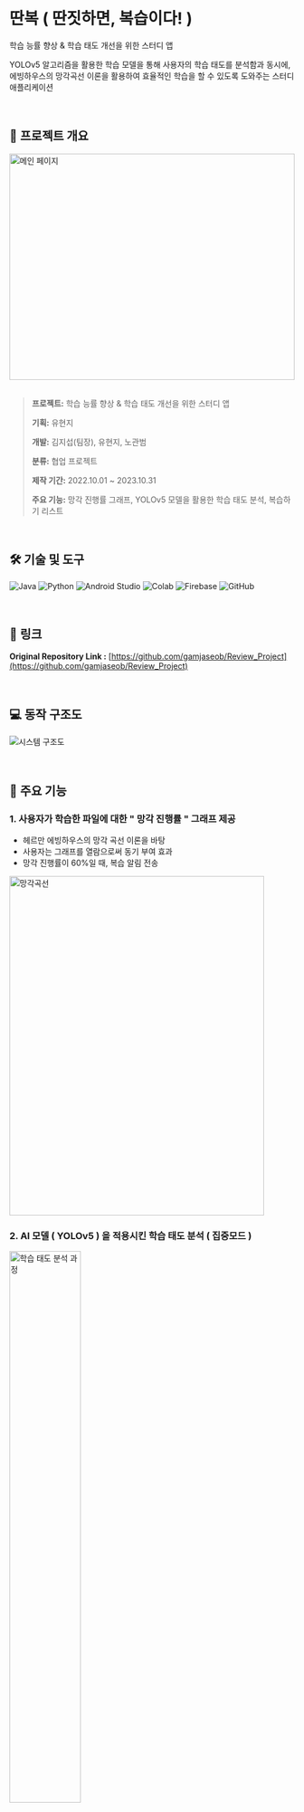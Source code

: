 # 딴복 ( 딴짓하면, 복습이다! )
학습 능률 향상 & 학습 태도 개선을 위한 스터디 앱

YOLOv5 알고리즘을 활용한 학습 모델을 통해 사용자의 학습 태도를 분석함과 동시에, 
에빙하우스의 망각곡선 이론을 활용하여 효율적인 학습을 할 수 있도록 도와주는 스터디 애플리케이션

<br />

## **📝 프로젝트 개요**

<img width="100%" height="400" alt="메인 페이지" src="https://github.com/YouHyunji/Application-to-Improve-Learning-Attitudes/assets/54940615/cfa46037-ffc3-4c88-b762-fac90085a461" />


<br>
<br>

> **프로젝트:** 학습 능률 향상 & 학습 태도 개선을 위한 스터디 앱
>
> **기획:** 유현지
>
> **개발:** 김지섭(팀장), 유현지, 노관범
> 
> **분류:** 협업 프로젝트
>
> **제작 기간:** 2022.10.01 ~ 2023.10.31
>
> **주요 기능:** 망각 진행률 그래프, YOLOv5 모델을 활용한 학습 태도 분석, 복습하기 리스트
>


<br />

## 🛠 기술 및 도구
![Java](https://img.shields.io/badge/JAVA-007396?style=flat-square&logo=java&logoColor=white) 
![Python](https://img.shields.io/badge/Python-3776AB?&style=flat-square&logo=Python&logoColor=white)
![Android Studio](https://img.shields.io/badge/Android%20Studio-3DDC84?style=flat-square&logo=Android&logoColor=white) 
![Colab](https://img.shields.io/badge/Google%20Colab-F9AB00.svg?&style=flat-square&logo=googlecolab&logoColor=white)
![Firebase](https://img.shields.io/badge/Firebase-%23039BE5.svg?style=flat-square&logo=firebase)
![GitHub](https://img.shields.io/badge/Github-%23121011.svg?style=flat-square&logo=github&logoColor=white)

<br>

## 🔗 링크

**Original Repository Link :** [https://github.com/gamjaseob/Review_Project](https://github.com/gamjaseob/Review_Project)

<br />

## 💻 동작 구조도
![시스템 구조도](https://github.com/gamjaseob/Review_Project/assets/54940615/f82a930d-779f-425f-ab45-3e0d4ca05838)

<br>

## 🎯 주요 기능

### 1. 사용자가 학습한 파일에 대한 " 망각 진행률 " 그래프 제공
- 헤르만 에빙하우스의 망각 곡선 이론을 바탕
- 사용자는 그래프를 열람으로써 동기 부여 효과
- 망각 진행률이 60%일 때, 복습 알림 전송

<img width="450" height="600" alt="망각곡선" src="https://github.com/YouHyunji/Application-to-Improve-Learning-Attitudes/assets/54940615/78b3cbb0-f0ec-418a-9db4-79308c49de26.gif" />

<br>
  
### 2. AI 모델 ( YOLOv5 ) 을 적용시킨 학습 태도 분석 ( 집중모드 )

<img width="50%" alt="학습 태도 분석 과정" src="https://github.com/YouHyunji/Review_Project/assets/54940615/4e08069d-4eea-4101-b2f7-65612c34ba2f" />

- 사용자가 자리 이탈 하는 경우와 졸고 있는 경우를 감지
- 집중모드로 학습 후 학습 태도 분석 결과 열람 가능
- 학습 태도 개선 효과

  
### 3. "복습하기 " 리스트
- 사용자가 학습한 파일 중에서, 시스템이 복습이 필요하다고 판단한 파일을 '복습하기' 리스트에 자동으로 업로드
- '복습하기' 리스트에서는 '집중모드'가 자동 실행
- 시스템이 복습이 잘 되었다고 판단했을 경우에는 복습하기 리스트에서 자동으로 삭제
- 복습 횟수 증가 & 학습 태도를 개선 효과

<br>

## ⏰ 커밋 히스토리

[나의 커밋 히스토리](https://github.com/gamjaseob/Review_Project/commits?author=YouHyunji)
<br/>
<br/>
<br/>

## 📑 개인 작업 요약

### 1. 앱의 초기 환경 구축

- 동작 구조도 설계
- 사용자 인증 관련 기능 구현: 로그인, 회원가입, 비밀번호 찾기
- 데이터베이스 테이블 설계 및 FireBase 연동
- 여러 개의 메뉴 버튼 구현
- 학습 및 복습 리스트 기능 구현: 과목 카테고리, 파일 추가 및 삭제, 일괄 삭제 구현
- PDF Viewer 구현

<br>

### 2. 망각 진행률 계산을 위한 데이터 로딩

- 사용자의 학습 시작 시간, 종료 시간을 데이터베이스에 저장
- 망각 진행률 계산을 위해 학습 종료 시간 데이터를 로드하는 로직 구현

<br>

### 3. 학습 태도 분석 모델 개발

- Custom DataSet 생성 : Annotation 작업 수행, Augmentation 기법 활용 
- YOLOv5 모델 학습 : 얼굴과 졸린 눈을 감지하는 모델 개발

<br>

### 4. 집중모드 구현
- 사용자의 집중 모드 선택 여부에 따라 복습하기 리스트와 동일한 동작을 수행하도록 하는 로직 구현 

<br>

### 5. 복습하기 리스트 기능 구현
- 복습이 필요한 파일은 자동으로 업로드되며, 복습이 완료된 파일은 자동으로 삭제되는 기능 구현
- 복습하기 메뉴 클릭 시, '집중모드' 자동 활성화


